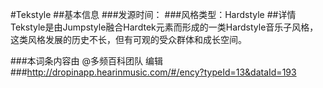 #Tekstyle
##基本信息
###发源时间：
###风格类型：Hardstyle
##详情
Tekstyle是由Jumpstyle融合Hardtek元素而形成的一类Hardstyle音乐子风格，这类风格发展的历史不长，但有可观的受众群体和成长空间。

###本词条内容由 @多频百科团队 编辑
###http://dropinapp.hearinmusic.com/#/ency?typeId=13&dataId=193
